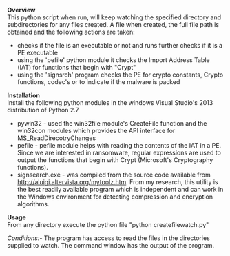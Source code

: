 <b>Overview </b> <br>
This python script when run, will keep watching the specified directory and subdirectories for any files created. A file when created, the full file path is obtained and the following actions are taken:
- checks if the file is an executable or not and runs further checks if it is a PE executable
- using the 'pefile' python module it checks the Import Address Table (IAT) for functions that begin with "Crypt"
- using the 'signsrch' program checks the PE for crypto constants, Crypto functions, codec's or to indicate if the malware is packed

<b>Installation </b> </br>
Install the following python modules in the windows Visual Studio's 2013 distribution of Python 2.7
- pywin32 - used the win32file module's CreateFile function and the win32con modules which provides the API interface for MS_ReadDirecotryChanges
- pefile - pefile module helps with reading the contents of the IAT in a PE. Since we are interested in ransomware, regular expressions are used to output the functions that begin with Crypt (Microsoft's Cryptography functions).
- signsearch.exe - was compiled from the source code available from http://aluigi.altervista.org/mytoolz.htm. From my research, this utility is the best readily available program which is independent and can work in the Windows environment for detecting compression and encryption algorithms.

<b>Usage </b> </br>
From any directory execute the python file "python createfilewatch.py"

<i>Conditions:-</i>
The program has access to read the files in the directories supplied to watch.
The command window has the output of the program.
